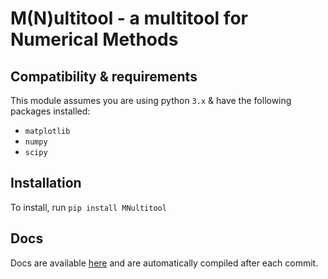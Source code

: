 # M(N)ultitool - a multitool for Numerical Methods

## Compatibility & requirements

This module assumes you are using python `3.x` & have the following packages installed:

- `matplotlib`
- `numpy`
- `scipy`

## Installation

To install, run `pip install MNultitool`

## Docs

Docs are available [here](TODO) and are automatically compiled after each commit.
